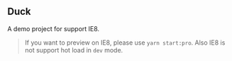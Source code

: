 ## Duck
A demo project for support IE8.

> If you want to preview on IE8, please use `yarn start:pro`. Also IE8 is not support hot load in `dev` mode.